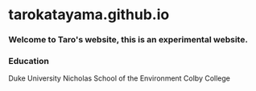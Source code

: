 # tarokatayama.github.io
### Welcome to Taro's website, this is an experimental website.

### Education
Duke University Nicholas School of the Environment
Colby College
